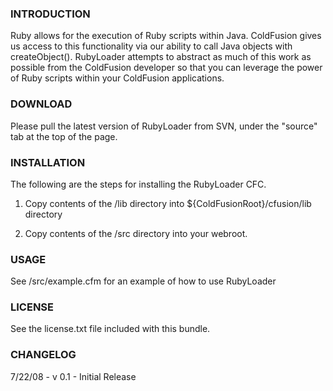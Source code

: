 ### INTRODUCTION ###

Ruby allows for the execution of Ruby scripts within Java. ColdFusion gives us access to this functionality via our
ability to call Java objects with createObject().  RubyLoader attempts to abstract as much of this work as possible from the ColdFusion
developer so that you can leverage the power of Ruby scripts within your ColdFusion applications.


### DOWNLOAD ###

Please pull the latest version of RubyLoader from SVN, under the "source" tab at the top of the page.

### INSTALLATION ###

The following are the steps for installing the RubyLoader CFC.

1.  Copy contents of the /lib directory into ${ColdFusionRoot}/cfusion/lib directory

2.  Copy contents of the /src directory into your webroot.

### USAGE ###

See /src/example.cfm for an example of how to use RubyLoader

### LICENSE ###

See the license.txt file included with this bundle.

### CHANGELOG ###

7/22/08 - v 0.1 - Initial Release